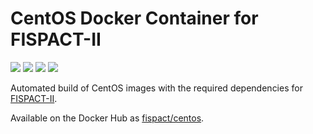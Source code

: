 # CentOS Docker Container for FISPACT-II

[![](https://images.microbadger.com/badges/image/fispact/centos.svg)](https://microbadger.com/images/fispact/centos)  [![](https://images.microbadger.com/badges/version/fispact/centos.svg)](https://microbadger.com/images/fispact/centos)  [![](https://images.microbadger.com/badges/commit/fispact/centos.svg)](https://microbadger.com/images/fispact/centos)  [![](https://images.microbadger.com/badges/license/fispact/centos.svg)](https://microbadger.com/images/fispact/centos) 

Automated build of CentOS images with the required dependencies for [FISPACT-II](http://fispact.ukaea.uk).

Available on the Docker Hub as [fispact/centos](https://hub.docker.com/r/fispact/centos/).
